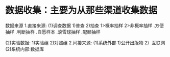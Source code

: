 # 数据收集：主要为从那些渠道收集数据
数据来源
1.直接来源:
  (1)调查数据
    1)普查
    2)抽查
      1>概率抽样
      2>非概率抽样
        .方便抽样
        .判断抽样
        .自愿样本
        .滚雪球抽样
        .配额抽样

  (2)实验数据:
    1)实验组
    2)对照组
2.间接来源:
  (1)系统外部
    1)公开出版物
    2）互联网
  (2)系统内部:数据库
